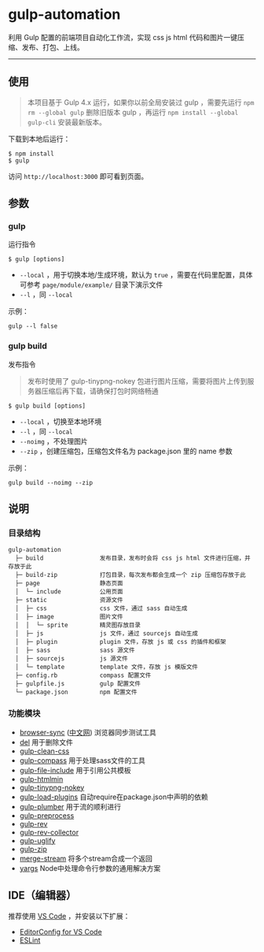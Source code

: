 # gulp-automation

利用 Gulp 配置的前端项目自动化工作流，实现 css js html 代码和图片一键压缩、发布、打包、上线。

---

## 使用

> 本项目基于 Gulp 4.x 运行，如果你以前全局安装过 gulp ，需要先运行 `npm rm --global gulp` 删除旧版本 gulp ，再运行 `npm install --global gulp-cli` 安装最新版本。

下载到本地后运行：

```
$ npm install
$ gulp
```

访问 `http://localhost:3000` 即可看到页面。

## 参数

### gulp

运行指令

```
$ gulp [options]
```

- `--local` ，用于切换本地/生成环境，默认为 `true` ，需要在代码里配置，具体可参考 `page/module/example/` 目录下演示文件
- `--l` ，同 `--local`

示例：

```
gulp --l false
```

### gulp build

发布指令

> 发布时使用了 gulp-tinypng-nokey 包进行图片压缩，需要将图片上传到服务器压缩后再下载，请确保打包时网络畅通

```
$ gulp build [options]
```

- `--local` ，切换至本地环境
- `--l` ，同 `--local`
- `--noimg` ，不处理图片
- `--zip` ，创建压缩包，压缩包文件名为 package.json 里的 name 参数

示例：

```
gulp build --noimg --zip
```

## 说明

### 目录结构

```
gulp-automation
  ├─ build                发布目录，发布时会将 css js html 文件进行压缩，并存放于此
  ├─ build-zip            打包目录，每次发布都会生成一个 zip 压缩包存放于此
  ├─ page                 静态页面
  │  └─ include           公用页面
  ├─ static               资源文件
  │  ├─ css               css 文件，通过 sass 自动生成
  │  ├─ image             图片文件
  │  │  └─ sprite         精灵图存放目录
  │  ├─ js                js 文件，通过 sourcejs 自动生成
  │  ├─ plugin            plugin 文件，存放 js 或 css 的插件和框架
  │  ├─ sass              sass 源文件
  │  ├─ sourcejs          js 源文件
  │  └─ template          template 文件，存放 js 模版文件
  ├─ config.rb            compass 配置文件
  ├─ gulpfile.js          gulp 配置文件
  └─ package.json         npm 配置文件
```

### 功能模块

- [browser-sync](https://browsersync.io/) ([中文网](http://www.browsersync.cn/)) 浏览器同步测试工具
- [del](https://www.npmjs.com/package/del) 用于删除文件
- [gulp-clean-css](https://www.npmjs.com/package/gulp-clean-css)
- [gulp-compass](https://www.npmjs.com/package/gulp-compass) 用于处理sass文件的工具
- [gulp-file-include](https://www.npmjs.com/package/gulp-file-include) 用于引用公共模板
- [gulp-htmlmin](https://www.npmjs.com/package/gulp-htmlmin)
- [gulp-tinypng-nokey](https://www.npmjs.com/package/gulp-tinypng-nokey)
- [gulp-load-plugins](https://www.npmjs.com/package/gulp-load-plugins) 自动require在package.json中声明的依赖
- [gulp-plumber](https://www.npmjs.com/package/gulp-plumber) 用于流的顺利进行
- [gulp-preprocess](https://www.npmjs.com/package/gulp-preprocess)
- [gulp-rev](https://www.npmjs.com/package/gulp-rev)
- [gulp-rev-collector](https://www.npmjs.com/package/gulp-rev-collector)
- [gulp-uglify](https://www.npmjs.com/package/gulp-uglify)
- [gulp-zip](https://www.npmjs.com/package/gulp-zip)
- [merge-stream](https://www.npmjs.com/package/merge-stream) 将多个stream合成一个返回
- [yargs](https://www.npmjs.com/package/yargs) Node中处理命令行参数的通用解决方案

## IDE（编辑器）

推荐使用 [VS Code](https://code.visualstudio.com/) ，并安装以下扩展：

- [EditorConfig for VS Code](https://marketplace.visualstudio.com/items?itemName=EditorConfig.EditorConfig)
- [ESLint](https://marketplace.visualstudio.com/items?itemName=dbaeumer.vscode-eslint)
